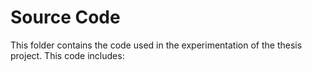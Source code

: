 # Source Code

This folder contains the code used in the experimentation of the thesis project. This code includes: